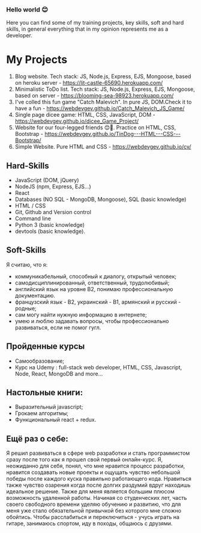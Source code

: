 ### Hello world 😊

Here you can find some of my training projects, key skills, soft and hard skills, in general everything that
in my opinion  represents me as a developer.

# My Projects

  1.  Blog website. Tech stack: JS, Node.js, Express, EJS, Mongoose, based on heroku server - https://lit-castle-65690.herokuapp.com/
  2.  Minimalistic ToDo list. Tech stack: JS, Node.js, Express, EJS, Mongoose, based on server - https://blooming-sea-98923.herokuapp.com/
  3.  I've colled this fun game "Catch Malevich". In pure JS, DOM.Check it to have a fun - https://webdevgev.github.io/Catch_Malevich_JS_Game/
  5.  Single page dicee game: HTML, CSS, JavaScript, DOM - https://webdevgev.github.io/dicee_Game_Project/
  6.  Website for our four-legged friends 😊🐾. Practice on  HTML, CSS, Bootstrap - https://webdevgev.github.io/TinDog---HTML---CSS---Bootstrap/ 
  7.  Simple Website. Pure HTML and CSS - https://webdevgev.github.io/cv/ 

##  Hard-Skills

  - JavaScript (DOM, jQuery)
  - NodeJS (npm, Express, EJS...)
  - React
  - Databases (NO SQL - MongoDB, Mongoose), SQL (basic knowledge)
  - HTML / CSS
  - Git, Github and Version control
  - Command line
  - Python 3 (basic knowledge)
  - devtools (basic knowledge).

## Soft-Skills

  Я считаю, что я:
  - коммуникабельный, способный к диалогу, открытый человек;
  - самодисциплинированный, ответственный, трудолюбивый;
  - английский язык на уровне В2, понимаю профессиональную документацию.
  - французский язык - В2, украинский - В1, армянский и русский - родные;
  - сам могу найти нужную информацию в интернете;
  - умею и люблю задавать вопросы, чтобы профессионально развиваться, если не помог гугл.
  
##  Пройденные курсы

  - Самообразование;
  - Курс на Udemy : full-stack web developer, HTML, CSS, Javascript, Node, React, MongoDB and more...

##  Настольные книги:

  - Выразительный javascript;
  - Грокаем алгоритмы;
  - Функциональный react + redux.

## Ещё раз о себе:

  Я решил развиваться в сфере web разработки и стать программистом сразу после того как я прошел свой первый онлайн-курс. Я, неожиданно для себя, понял, что мне нравится процесс разработки, нравится создавать новые проекты и ощущать чувство небольшой победы после каждого куска правильно работающего кода. Нравиться также чувство озарения когда после долгих раздумий вдруг находишь идеальное решение. Также для меня является большим плюсом возможность удаленной работы. 
  Начиная со студенческих лет, часть своего свободного времени уделяю обучению и развитию, что для меня уже стало обязательной привычкой без которого мне сложно обойтись. 
  Чтобы расслабиться и переключиться - учусь играть на гитаре, занимаюсь спортом, иду в походы, общаюсь с друзями.
